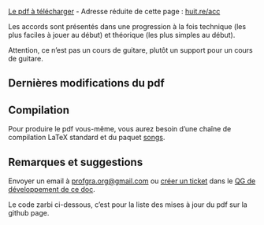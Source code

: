 [Le pdf à télécharger](accords.pdf) - Adresse réduite de cette page :
[huit.re/acc](https://huit.re/acc)

Les accords sont présentés dans une progression à la fois technique (les plus
faciles à jouer au début) et théorique (les plus simples au début).

Attention, ce n’est pas un cours de guitare, plutôt un support pour un cours
de guitare.

## Dernières modifications du pdf

<div id="liste"></div>

## Compilation

Pour produire le pdf vous-même, vous aurez besoin d’une chaîne de compilation
LaTeX standard et du paquet [songs](http://songs.sourceforge.net/).

## Remarques et suggestions

Envoyer un email à <profgra.org@gmail.com> ou
[créer un ticket](https://github.com/Grahack/accords_guitare/issues/new)
dans le [QG de développement de ce doc](https://github.com/Grahack/accords_guitare/).

<div id="zarbi">Le code zarbi ci-dessous, c’est pour la liste des mises
à jour du pdf sur la github page.</div>

<script type="text/javascript" src="https://code.jquery.com/jquery-3.2.1.min.js"></script>
<style type="text/css">
    ul.liste {list-style: none;}
    ul.liste li {padding-bottom: 5px;}
</style>
<script type="text/javascript">
    $('#zarbi').html('');
    var target_elt = $('#liste');
    var endpoint = "https://api.github.com/repos/Grahack/accords_guitare/";
	var url = endpoint + "commits?path=accords.pdf";
    var request = $.get(url, {}, function() {}, 'jsonp');
    request.done(function(data) {
        var ul = $('<ul/>').addClass('liste').appendTo(target_elt);
        $.each(data.data, function(i, item) {
            var li = $('<li/>').appendTo(ul);
            $("<a/>").attr("href", item.html_url)
                .html(item.commit.message)
                .appendTo(li);
                li.append(", " + item.commit.author.date);
            if ( i === 5 ) {  // max items
                return false;
            }
        });
    });
</script>
